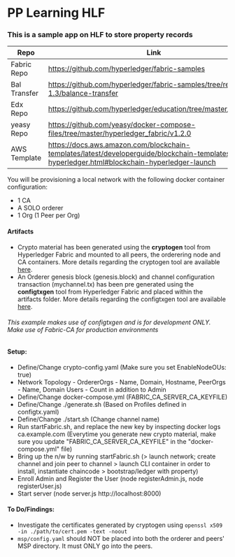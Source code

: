 # PP Learning HLF

### This is a sample app on HLF to store property records 

| Repo         | Link         |
| ------------ | ------------ |
| Fabric Repo  | https://github.com/hyperledger/fabric-samples |
| Bal Transfer | https://github.com/hyperledger/fabric-samples/tree/release-1.3/balance-transfer |
| Edx Repo     | https://github.com/hyperledger/education/tree/master/LFS171x |
| yeasy Repo   | https://github.com/yeasy/docker-compose-files/tree/master/hyperledger_fabric/v1.2.0 |
| AWS Template | https://docs.aws.amazon.com/blockchain-templates/latest/developerguide/blockchain-templates-hyperledger.html#blockchain-hyperledger-launch |

You will be provisioning a local network with the following docker container configuration:

* 1 CA
* A SOLO orderer
* 1 Org (1 Peer per Org)

#### Artifacts
* Crypto material has been generated using the **cryptogen** tool from Hyperledger Fabric and mounted to all peers, the orderering node  and CA containers. More details regarding the cryptogen tool are available [here](http://hyperledger-fabric.readthedocs.io/en/latest/build_network.html#crypto-generator).
* An Orderer genesis block (genesis.block) and channel configuration transaction (mychannel.tx) has been pre generated using the **configtxgen** tool from Hyperledger Fabric and placed within the artifacts folder. More details regarding the configtxgen tool are available [here](https://hyperledger-fabric.readthedocs.io/en/latest/build_network.html#configuration-transaction-generator).

###### This example makes use of configtxgen and is for development ONLY. Make use of Fabric-CA for production environments

#### Setup:

* Define/Change crypto-config.yaml (Make sure you set EnableNodeOUs: true) 
* Network Topology - OrdererOrgs - Name, Domain, Hostname, PeerOrgs - Name, Domain Users - Count in addition to Admin
* Define/Change docker-compose.yml (FABRIC_CA_SERVER_CA_KEYFILE)
* Define/Change ./generate.sh (Based on Profiles defined in configtx.yaml)
* Define/Change ./start.sh (Change channel name)
* Run startFabric.sh, and replace the new key by inspecting docker logs ca.example.com (Everytime you generate new crypto material, make sure you update "FABRIC_CA_SERVER_CA_KEYFILE" in the "docker-compose.yml" file)
* Bring up the n/w by running startFabric.sh (> launch network; create channel and join peer to channel > launch CLI container in order to install, instantiate chaincode > bootstrap/ledger with property)
* Enroll Admin and Register the User (node registerAdmin.js, node registerUser.js)
* Start server (node server.js http://localhost:8000)

#### To Do/Findings:

* Investigate the certificates generated by cryptogen using `openssl x509 -in ./path/to/cert.pem -text -noout` 
* `msp/config.yaml` should NOT be placed into both the orderer and peers' MSP directory. It must ONLY go into the peers.

